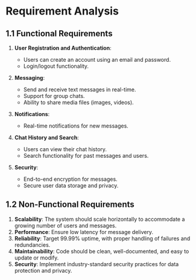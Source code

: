 # Requirement Analysis

## 1.1 Functional Requirements

1. **User Registration and Authentication**:
   - Users can create an account using an email and password.
   - Login/logout functionality.

2. **Messaging**:
   - Send and receive text messages in real-time.
   - Support for group chats.
   - Ability to share media files (images, videos).

3. **Notifications**:
   - Real-time notifications for new messages.

4. **Chat History and Search**:
   - Users can view their chat history.
   - Search functionality for past messages and users.

5. **Security**:
   - End-to-end encryption for messages.
   - Secure user data storage and privacy.

## 1.2 Non-Functional Requirements

1. **Scalability**: The system should scale horizontally to accommodate a growing number of users and messages.
2. **Performance**: Ensure low latency for message delivery.
3. **Reliability**: Target 99.99% uptime, with proper handling of failures and redundancies.
4. **Maintainability**: Code should be clean, well-documented, and easy to update or modify.
5. **Security**: Implement industry-standard security practices for data protection and privacy.
